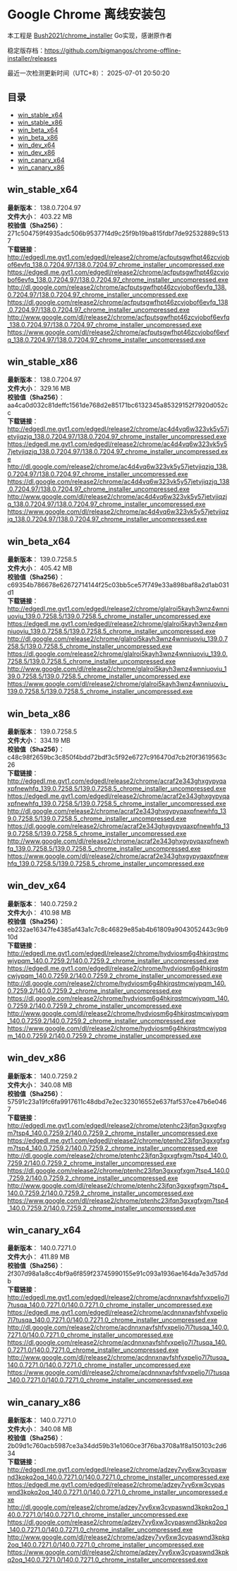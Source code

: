 # Google Chrome 离线安装包
本工程是 [Bush2021/chrome_installer](https://github.com/Bush2021/chrome_installer) Go实现，感谢原作者

稳定版存档：<https://github.com/bigmangos/chrome-offline-installer/releases>

最近一次检测更新时间（UTC+8）：
2025-07-01 20:50:20

## 目录
* [win_stable_x64](https://github.com/bigmangos/chrome-offline-installer?tab=readme-ov-file#win_stable_x64)
* [win_stable_x86](https://github.com/bigmangos/chrome-offline-installer?tab=readme-ov-file#win_stable_x86)
* [win_beta_x64](https://github.com/bigmangos/chrome-offline-installer?tab=readme-ov-file#win_beta_x64)
* [win_beta_x86](https://github.com/bigmangos/chrome-offline-installer?tab=readme-ov-file#win_beta_x86)
* [win_dev_x64](https://github.com/bigmangos/chrome-offline-installer?tab=readme-ov-file#win_dev_x64)
* [win_dev_x86](https://github.com/bigmangos/chrome-offline-installer?tab=readme-ov-file#win_dev_x86)
* [win_canary_x64](https://github.com/bigmangos/chrome-offline-installer?tab=readme-ov-file#win_canary_x64)
* [win_canary_x86](https://github.com/bigmangos/chrome-offline-installer?tab=readme-ov-file#win_canary_x86)

## win_stable_x64
**最新版本**： 138.0.7204.97  
**文件大小**： 403.22 MB  
**校验值（Sha256）**： 271c504759f4935adc506b95377f4d9c25f9b19ba815fdbf7de92532889c5137  
**下载链接**：
http://edgedl.me.gvt1.com/edgedl/release2/chrome/acfputsgwfhpt46zcvjobof6evfq_138.0.7204.97/138.0.7204.97_chrome_installer_uncompressed.exe
https://edgedl.me.gvt1.com/edgedl/release2/chrome/acfputsgwfhpt46zcvjobof6evfq_138.0.7204.97/138.0.7204.97_chrome_installer_uncompressed.exe
http://dl.google.com/release2/chrome/acfputsgwfhpt46zcvjobof6evfq_138.0.7204.97/138.0.7204.97_chrome_installer_uncompressed.exe
https://dl.google.com/release2/chrome/acfputsgwfhpt46zcvjobof6evfq_138.0.7204.97/138.0.7204.97_chrome_installer_uncompressed.exe
http://www.google.com/dl/release2/chrome/acfputsgwfhpt46zcvjobof6evfq_138.0.7204.97/138.0.7204.97_chrome_installer_uncompressed.exe
https://www.google.com/dl/release2/chrome/acfputsgwfhpt46zcvjobof6evfq_138.0.7204.97/138.0.7204.97_chrome_installer_uncompressed.exe
## win_stable_x86
**最新版本**： 138.0.7204.97  
**文件大小**： 329.16 MB  
**校验值（Sha256）**： aa4ca0d032c81deffc1561de768d2e85171bc6132345a85329152f7920d052cc  
**下载链接**：
http://edgedl.me.gvt1.com/edgedl/release2/chrome/ac4d4vq6w323vk5y57jetvjiqzjq_138.0.7204.97/138.0.7204.97_chrome_installer_uncompressed.exe
https://edgedl.me.gvt1.com/edgedl/release2/chrome/ac4d4vq6w323vk5y57jetvjiqzjq_138.0.7204.97/138.0.7204.97_chrome_installer_uncompressed.exe
http://dl.google.com/release2/chrome/ac4d4vq6w323vk5y57jetvjiqzjq_138.0.7204.97/138.0.7204.97_chrome_installer_uncompressed.exe
https://dl.google.com/release2/chrome/ac4d4vq6w323vk5y57jetvjiqzjq_138.0.7204.97/138.0.7204.97_chrome_installer_uncompressed.exe
http://www.google.com/dl/release2/chrome/ac4d4vq6w323vk5y57jetvjiqzjq_138.0.7204.97/138.0.7204.97_chrome_installer_uncompressed.exe
https://www.google.com/dl/release2/chrome/ac4d4vq6w323vk5y57jetvjiqzjq_138.0.7204.97/138.0.7204.97_chrome_installer_uncompressed.exe
## win_beta_x64
**最新版本**： 139.0.7258.5  
**文件大小**： 405.42 MB  
**校验值（Sha256）**： c69354b786678e62672714144f25c03bb5ce57f749e33a898baf8a2d1ab031d1  
**下载链接**：
http://edgedl.me.gvt1.com/edgedl/release2/chrome/glalroi5kayh3wnz4wnniuoviu_139.0.7258.5/139.0.7258.5_chrome_installer_uncompressed.exe
https://edgedl.me.gvt1.com/edgedl/release2/chrome/glalroi5kayh3wnz4wnniuoviu_139.0.7258.5/139.0.7258.5_chrome_installer_uncompressed.exe
http://dl.google.com/release2/chrome/glalroi5kayh3wnz4wnniuoviu_139.0.7258.5/139.0.7258.5_chrome_installer_uncompressed.exe
https://dl.google.com/release2/chrome/glalroi5kayh3wnz4wnniuoviu_139.0.7258.5/139.0.7258.5_chrome_installer_uncompressed.exe
http://www.google.com/dl/release2/chrome/glalroi5kayh3wnz4wnniuoviu_139.0.7258.5/139.0.7258.5_chrome_installer_uncompressed.exe
https://www.google.com/dl/release2/chrome/glalroi5kayh3wnz4wnniuoviu_139.0.7258.5/139.0.7258.5_chrome_installer_uncompressed.exe
## win_beta_x86
**最新版本**： 139.0.7258.5  
**文件大小**： 334.19 MB  
**校验值（Sha256）**： c48c98f2659bc3c850f4bdd72bdf3c5f92e6727c916470d7cb2f0f3619563c26  
**下载链接**：
http://edgedl.me.gvt1.com/edgedl/release2/chrome/acraf2e343ghxgypyqaxpfnewhfq_139.0.7258.5/139.0.7258.5_chrome_installer_uncompressed.exe
https://edgedl.me.gvt1.com/edgedl/release2/chrome/acraf2e343ghxgypyqaxpfnewhfq_139.0.7258.5/139.0.7258.5_chrome_installer_uncompressed.exe
http://dl.google.com/release2/chrome/acraf2e343ghxgypyqaxpfnewhfq_139.0.7258.5/139.0.7258.5_chrome_installer_uncompressed.exe
https://dl.google.com/release2/chrome/acraf2e343ghxgypyqaxpfnewhfq_139.0.7258.5/139.0.7258.5_chrome_installer_uncompressed.exe
http://www.google.com/dl/release2/chrome/acraf2e343ghxgypyqaxpfnewhfq_139.0.7258.5/139.0.7258.5_chrome_installer_uncompressed.exe
https://www.google.com/dl/release2/chrome/acraf2e343ghxgypyqaxpfnewhfq_139.0.7258.5/139.0.7258.5_chrome_installer_uncompressed.exe
## win_dev_x64
**最新版本**： 140.0.7259.2  
**文件大小**： 410.98 MB  
**校验值（Sha256）**： eb232ae16347fe4385af43a1c7c8c46829e85ab4b61809a9043052443c9b910d  
**下载链接**：
http://edgedl.me.gvt1.com/edgedl/release2/chrome/hydviosm6g4hkjrqstmcwjypqm_140.0.7259.2/140.0.7259.2_chrome_installer_uncompressed.exe
https://edgedl.me.gvt1.com/edgedl/release2/chrome/hydviosm6g4hkjrqstmcwjypqm_140.0.7259.2/140.0.7259.2_chrome_installer_uncompressed.exe
http://dl.google.com/release2/chrome/hydviosm6g4hkjrqstmcwjypqm_140.0.7259.2/140.0.7259.2_chrome_installer_uncompressed.exe
https://dl.google.com/release2/chrome/hydviosm6g4hkjrqstmcwjypqm_140.0.7259.2/140.0.7259.2_chrome_installer_uncompressed.exe
http://www.google.com/dl/release2/chrome/hydviosm6g4hkjrqstmcwjypqm_140.0.7259.2/140.0.7259.2_chrome_installer_uncompressed.exe
https://www.google.com/dl/release2/chrome/hydviosm6g4hkjrqstmcwjypqm_140.0.7259.2/140.0.7259.2_chrome_installer_uncompressed.exe
## win_dev_x86
**最新版本**： 140.0.7259.2  
**文件大小**： 340.08 MB  
**校验值（Sha256）**： 57591c23a19fc6fa9917611c48dbd7e2ec323016552e637faf537ce47b6e0467  
**下载链接**：
http://edgedl.me.gvt1.com/edgedl/release2/chrome/ptenhc23jfqn3gxxgfxgm7tsp4_140.0.7259.2/140.0.7259.2_chrome_installer_uncompressed.exe
https://edgedl.me.gvt1.com/edgedl/release2/chrome/ptenhc23jfqn3gxxgfxgm7tsp4_140.0.7259.2/140.0.7259.2_chrome_installer_uncompressed.exe
http://dl.google.com/release2/chrome/ptenhc23jfqn3gxxgfxgm7tsp4_140.0.7259.2/140.0.7259.2_chrome_installer_uncompressed.exe
https://dl.google.com/release2/chrome/ptenhc23jfqn3gxxgfxgm7tsp4_140.0.7259.2/140.0.7259.2_chrome_installer_uncompressed.exe
http://www.google.com/dl/release2/chrome/ptenhc23jfqn3gxxgfxgm7tsp4_140.0.7259.2/140.0.7259.2_chrome_installer_uncompressed.exe
https://www.google.com/dl/release2/chrome/ptenhc23jfqn3gxxgfxgm7tsp4_140.0.7259.2/140.0.7259.2_chrome_installer_uncompressed.exe
## win_canary_x64
**最新版本**： 140.0.7271.0  
**文件大小**： 411.89 MB  
**校验值（Sha256）**： 2f307d98a1a8cc4bf9a6f859f23745990155e91c093a1936ae164da7e3d57ddb  
**下载链接**：
http://edgedl.me.gvt1.com/edgedl/release2/chrome/acdnnxnavfshfvxpeljo7l7tusqa_140.0.7271.0/140.0.7271.0_chrome_installer_uncompressed.exe
https://edgedl.me.gvt1.com/edgedl/release2/chrome/acdnnxnavfshfvxpeljo7l7tusqa_140.0.7271.0/140.0.7271.0_chrome_installer_uncompressed.exe
http://dl.google.com/release2/chrome/acdnnxnavfshfvxpeljo7l7tusqa_140.0.7271.0/140.0.7271.0_chrome_installer_uncompressed.exe
https://dl.google.com/release2/chrome/acdnnxnavfshfvxpeljo7l7tusqa_140.0.7271.0/140.0.7271.0_chrome_installer_uncompressed.exe
http://www.google.com/dl/release2/chrome/acdnnxnavfshfvxpeljo7l7tusqa_140.0.7271.0/140.0.7271.0_chrome_installer_uncompressed.exe
https://www.google.com/dl/release2/chrome/acdnnxnavfshfvxpeljo7l7tusqa_140.0.7271.0/140.0.7271.0_chrome_installer_uncompressed.exe
## win_canary_x86
**最新版本**： 140.0.7271.0  
**文件大小**： 340.08 MB  
**校验值（Sha256）**： 2b09d1c760acb5987ce3a34dd59b31e1060ce3f76ba3708a1f8a150103c2d634  
**下载链接**：
http://edgedl.me.gvt1.com/edgedl/release2/chrome/adzey7vy6xw3cypaswnd3kpkq2oq_140.0.7271.0/140.0.7271.0_chrome_installer_uncompressed.exe
https://edgedl.me.gvt1.com/edgedl/release2/chrome/adzey7vy6xw3cypaswnd3kpkq2oq_140.0.7271.0/140.0.7271.0_chrome_installer_uncompressed.exe
http://dl.google.com/release2/chrome/adzey7vy6xw3cypaswnd3kpkq2oq_140.0.7271.0/140.0.7271.0_chrome_installer_uncompressed.exe
https://dl.google.com/release2/chrome/adzey7vy6xw3cypaswnd3kpkq2oq_140.0.7271.0/140.0.7271.0_chrome_installer_uncompressed.exe
http://www.google.com/dl/release2/chrome/adzey7vy6xw3cypaswnd3kpkq2oq_140.0.7271.0/140.0.7271.0_chrome_installer_uncompressed.exe
https://www.google.com/dl/release2/chrome/adzey7vy6xw3cypaswnd3kpkq2oq_140.0.7271.0/140.0.7271.0_chrome_installer_uncompressed.exe
